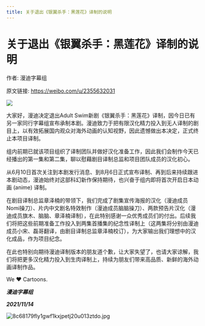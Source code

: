 ```yaml
---
title: 关于退出《银翼杀手：黑莲花》译制的说明
---
```


# 关于退出《银翼杀手：黑莲花》译制的说明

作者: 漫迪字幕组

原文链接: https://weibo.com/u/2355632031

![](/assets/image/关于退出《银翼杀手：黑莲花》译制的说明.jpg)

大家好，漫迪决定退出Adult Swim新剧《银翼杀手：黑莲花》译制，因今日已有另一家同行字幕组宣布承制本剧。漫迪致力于把有限汉化精力投入到无人译制的剧目上，以有效拓展国内观众对海外动画的认知视野，因此遗憾做出本决定，正式终止本项目译制。

组内前期已就该项目组织了译制团队并做好汉化准备工作，因此我们会制作今天已经播出的第一集和第二集，聊以慰藉剧目译制总监和项目团队成员的汉化初心。

从6月10日首次关注到本剧发行消息、到8月6日正式宣布译制、再到后来持续跟进本剧动态，漫迪始终对这部科幻新作保持期待，也兴奋于组内即将首次开启日本动画 (anime) 译制。

在剧目译制总监章泽楠的带领下，我们完成了剧集宣传海报的汉化（漫迪成员Nomi操刀）、片内中文剧名特效制作（漫迪成员脑脑操刀）、两款预告片汉化（漫迪成员旗木、脑脑、章泽楠译制），在此特别感谢一众优秀成员们的付出。后续我们将把这些前期准备工作投入到两集首播集的纪念性译制上（这两集将分别由漫迪成员小宋、磊哥翻译，由剧目译制总监章泽楠校订），为大家输出我们理想中的汉化成品，作为项目纪念。

在此也特别向期待漫迪译制版本的朋友道个歉，让大家失望了，也请大家谅解，我们将把更多汉化精力投入到生肉译制上，持续为朋友们带来高品质、新鲜的海外动画译制作品。

We ❤ Cartoons.

***漫迪字幕组***

***2021/11/14***

![8c68179fly1gwf1kxjpetj20u013ztdo.jpg](/assets/image/《银翼杀手：黑莲花》海报.jpg)